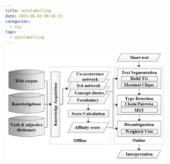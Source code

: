 ```yaml
---
title: autolabelling
date: 2019-06-03 09:56:23
categories:
  - nlp
tags:
  - autulabelling
---
```


![](/images/autolabelling1.png)
